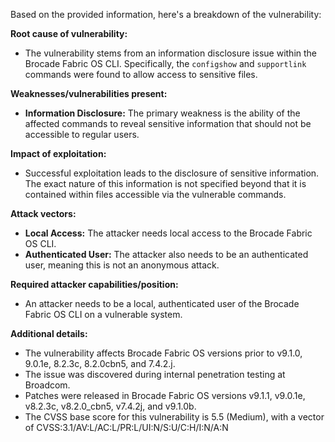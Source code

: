 Based on the provided information, here's a breakdown of the vulnerability:

**Root cause of vulnerability:**

*   The vulnerability stems from an information disclosure issue within the Brocade Fabric OS CLI. Specifically, the `configshow` and `supportlink` commands were found to allow access to sensitive files.

**Weaknesses/vulnerabilities present:**

*   **Information Disclosure:** The primary weakness is the ability of the affected commands to reveal sensitive information that should not be accessible to regular users.

**Impact of exploitation:**

*   Successful exploitation leads to the disclosure of sensitive information. The exact nature of this information is not specified beyond that it is contained within files accessible via the vulnerable commands.

**Attack vectors:**

*   **Local Access:** The attacker needs local access to the Brocade Fabric OS CLI.
*   **Authenticated User:** The attacker also needs to be an authenticated user, meaning this is not an anonymous attack.

**Required attacker capabilities/position:**

*   An attacker needs to be a local, authenticated user of the Brocade Fabric OS CLI on a vulnerable system.

**Additional details:**

*   The vulnerability affects Brocade Fabric OS versions prior to v9.1.0, 9.0.1e, 8.2.3c, 8.2.0cbn5, and 7.4.2.j.
*   The issue was discovered during internal penetration testing at Broadcom.
*   Patches were released in Brocade Fabric OS versions v9.1.1, v9.0.1e, v8.2.3c, v8.2.0_cbn5, v7.4.2j, and v9.1.0b.
*   The CVSS base score for this vulnerability is 5.5 (Medium), with a vector of CVSS:3.1/AV:L/AC:L/PR:L/UI:N/S:U/C:H/I:N/A:N